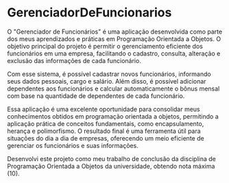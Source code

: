 # GerenciadorDeFuncionarios
O "Gerenciador de Funcionários" é uma aplicação desenvolvida como parte dos meus aprendizados e práticas em Programação Orientada a Objetos. O objetivo principal do projeto é permitir o gerenciamento eficiente dos funcionários em uma empresa, facilitando o cadastro, consulta, alteração e exclusão das informações de cada funcionário.

Com esse sistema, é possível cadastrar novos funcionários, informando seus dados pessoais, cargo e salário. Além disso, é possível adicionar dependentes aos funcionários e calcular automaticamente o bônus mensal com base na quantidade de dependentes de cada funcionário.

Essa aplicação é uma excelente oportunidade para consolidar meus conhecimentos obtidos em programação orientada a objetos, permitindo a aplicação prática de conceitos fundamentais, como encapsulamento, herança e polimorfismo. O resultado final é uma ferramenta útil para situações do dia a dia de empresas, oferecendo um meio eficiente de gerenciar os funcionários e suas informações.

Desenvolvi este projeto como meu trabalho de conclusão da disciplina de Programação Orientada a Objetos da universidade, obtendo nota máxima (10).
